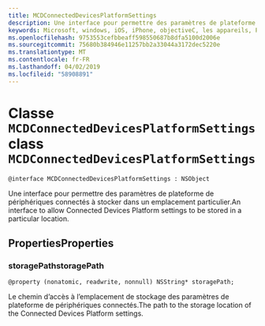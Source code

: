 ```yaml
---
title: MCDConnectedDevicesPlatformSettings
description: Une interface pour permettre des paramètres de plateforme de périphériques connectés à stocker dans un emplacement particulier.
keywords: Microsoft, windows, iOS, iPhone, objectiveC, les appareils, Project Rome connectés
ms.openlocfilehash: 9753553cefbbeaff598550687b8dfa5100d2006e
ms.sourcegitcommit: 75680b384946e11257bb2a33044a3172dec5220e
ms.translationtype: MT
ms.contentlocale: fr-FR
ms.lasthandoff: 04/02/2019
ms.locfileid: "58908891"
---
```

# <a name="class-mcdconnecteddevicesplatformsettings"></a><span data-ttu-id="fcbf5-104">Classe `MCDConnectedDevicesPlatformSettings`</span><span class="sxs-lookup"><span data-stu-id="fcbf5-104">class `MCDConnectedDevicesPlatformSettings`</span></span> 

```
@interface MCDConnectedDevicesPlatformSettings : NSObject
```  
<span data-ttu-id="fcbf5-105">Une interface pour permettre des paramètres de plateforme de périphériques connectés à stocker dans un emplacement particulier.</span><span class="sxs-lookup"><span data-stu-id="fcbf5-105">An interface to allow Connected Devices Platform settings to be stored in a particular location.</span></span>  

## <a name="properties"></a><span data-ttu-id="fcbf5-106">Properties</span><span class="sxs-lookup"><span data-stu-id="fcbf5-106">Properties</span></span>

### <a name="storagepath"></a><span data-ttu-id="fcbf5-107">storagePath</span><span class="sxs-lookup"><span data-stu-id="fcbf5-107">storagePath</span></span>
`@property (nonatomic, readwrite, nonnull) NSString* storagePath;`

<span data-ttu-id="fcbf5-108">Le chemin d’accès à l’emplacement de stockage des paramètres de plateforme de périphériques connectés.</span><span class="sxs-lookup"><span data-stu-id="fcbf5-108">The path to the storage location of the Connected Devices Platform settings.</span></span>